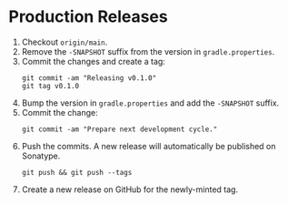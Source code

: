 # Production Releases

1. Checkout `origin/main`.
2. Remove the `-SNAPSHOT` suffix from the version in `gradle.properties`.
3. Commit the changes and create a tag:
   ```shell
   git commit -am "Releasing v0.1.0"
   git tag v0.1.0
   ```
4. Bump the version in `gradle.properties` and add the `-SNAPSHOT` suffix.
5. Commit the change:
   ```shell
   git commit -am "Prepare next development cycle."
   ```
6. Push the commits. A new release will automatically be published on Sonatype.
   ```shell
   git push && git push --tags
   ```
7. Create a new release on GitHub for the newly-minted tag.

